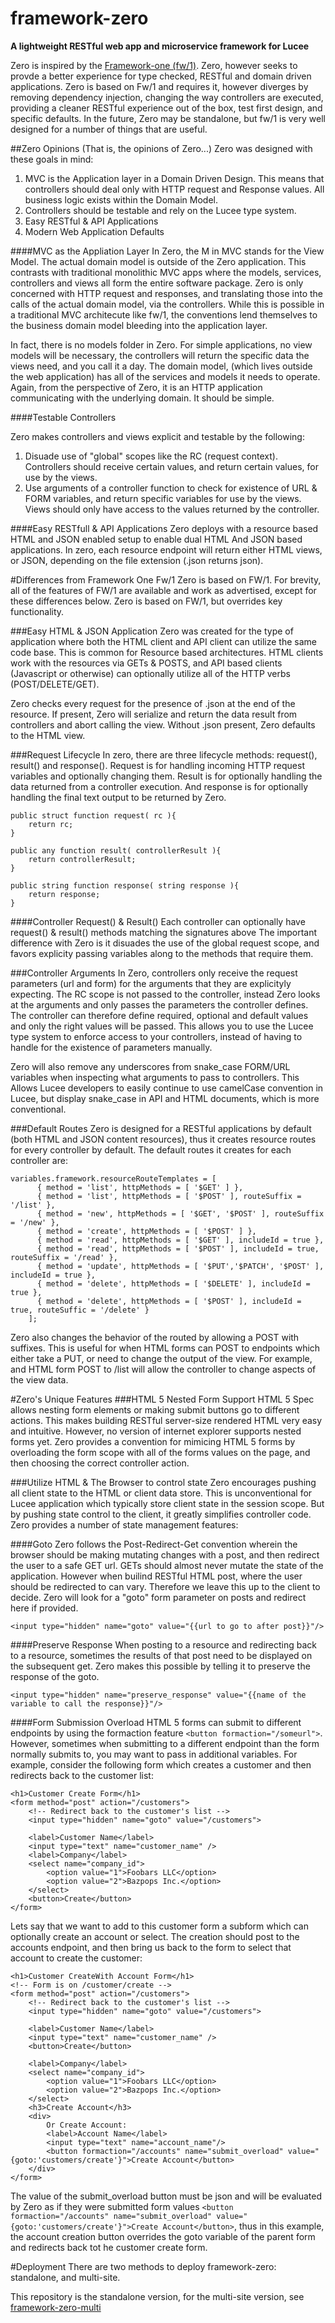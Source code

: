 # framework-zero
**A lightweight RESTful web app and microservice framework for Lucee**

Zero is inspired by the [Framework-one (fw/1)](https://github.com/framework-one/fw1). Zero, however seeks to provde a better experience for type checked, RESTful and domain driven applications. Zero is based on Fw/1 and requires it, however diverges by removing dependency injection, changing the way controllers are executed, providing a cleaner RESTful experience out of the box, test first design, and specific defaults. In the future, Zero may be standalone, but fw/1 is very well designed for a number of things that are useful. 

##Zero Opinions
(That is, the opinions of Zero...)
Zero was designed with these goals in mind:

1. MVC is the Application layer in a Domain Driven Design. This means that controllers should deal only with HTTP request and Response values. All business logic exists within the Domain Model. 
2. Controllers should be testable and rely on the Lucee type system.
3. Easy RESTful & API Applications
4. Modern Web Application Defaults

####MVC as the Appliation Layer
In Zero, the M in MVC stands for the View Model. The actual domain model is outside of the Zero application. This contrasts with traditional monolithic MVC apps where the models, services, controllers and views all form the entire software package. Zero is only concerned with HTTP request and responses, and translating those into the calls of the actual domain model, via the controllers. While this is possible in a traditional MVC architecute like fw/1, the conventions lend themselves to the business domain model bleeding into the application layer.

In fact, there is no models folder in Zero. For simple applications, no view models will be necessary, the controllers will return the specific data the views need, and you call it a day. The domain model, (which lives outside the web application) has all of the services and models it needs to operate. Again, from the perspective of Zero, it is an HTTP application communicating with the underlying domain. It should be simple.

####Testable Controllers

Zero makes controllers and views explicit and testable by the following:

1. Disuade use of "global" scopes like the RC (request context). Controllers should receive certain values, and return certain values, for use by the views.
2. Use arguments of a controller function to check for existence of URL & FORM variables, and return specific variables for use by the views. Views should only have access to the values returned by the controller.

####Easy RESTfull & API Applications
Zero deploys with a resource based HTML and JSON enabled setup to enable dual HTML And JSON based applications. In zero, each resource endpoint will return either HTML views, or JSON, depending on the file extension (.json returns json).

#Differences from Framework One Fw/1
Zero is based on FW/1. For brevity, all of the features of FW/1 are available and work as advertised, except for these differences below. Zero is based on FW/1, but overrides key functionality.

###Easy HTML & JSON Application
Zero was created for the type of application where both the HTML client and API client can utilize the same code base. This is common for Resource based architectures. HTML clients work with the resources via GETs & POSTS, and API based clients (Javascript or otherwise) can optionally utilize all of the HTTP verbs (POST/DELETE/GET).

Zero checks every request for the presence of .json at the end of the resource. If present, Zero will serialize and return the data result from controllers and abort calling the view. Without .json present, Zero defaults to the HTML view. 

###Request Lifecycle
In zero, there are three lifecycle methods: request(), result() and response(). Request is for handling incoming HTTP request variables and optionally changing them. Result is for optionally handling the data returned from a controller execution. And response is for optionally handling the final text output to be returned by Zero.

```
public struct function request( rc ){
	return rc;
}
```

```
public any function result( controllerResult ){				
	return controllerResult;
}
```

```
public string function response( string response ){		
	return response;		
}		
```

####Controller Request() & Result()
Each controller can optionally have request() & result() methods matching the signatures above
The important difference with Zero is it disuades the use of the global request scope, and favors explicity passing variables along to the methods that require them.

###Controller Arguments
In Zero, controllers only receive the request parameters (url and form) for the arguments that they are explicityly expecting. The RC scope is not passed to the controller, instead Zero looks at the arguments and only passes the parameters the controller defines. The controller can therefore define required, optional and default values and only the right values will be passed. This allows you to use the Lucee type system to enforce access to your controllers, instead of having to handle for the existence of parameters manually.

Zero will also remove any underscores from snake_case FORM/URL variables when inspecting what arguments to pass to controllers. This Allows Lucee developers to easily continue to use camelCase convention in Lucee, but display snake_case in API and HTML documents, which is more conventional.

###Default Routes
Zero is designed for a RESTful applications by default (both HTML and JSON content resources), thus it creates resource routes for every controller by default. The default routes it creates for each controller are:

```
variables.framework.resourceRouteTemplates = [
	  { method = 'list', httpMethods = [ '$GET' ] },
	  { method = 'list', httpMethods = [ '$POST' ], routeSuffix = '/list' },
	  { method = 'new', httpMethods = [ '$GET', '$POST' ], routeSuffix = '/new' },
	  { method = 'create', httpMethods = [ '$POST' ] },
	  { method = 'read', httpMethods = [ '$GET' ], includeId = true },
	  { method = 'read', httpMethods = [ '$POST' ], includeId = true, routeSuffix = '/read' },
	  { method = 'update', httpMethods = [ '$PUT','$PATCH', '$POST' ], includeId = true },
	  { method = 'delete', httpMethods = [ '$DELETE' ], includeId = true },
	  { method = 'delete', httpMethods = [ '$POST' ], includeId = true, routeSuffic = '/delete' }
	];
```

Zero also changes the behavior of the routed by allowing a POST with suffixes. This is useful for when HTML forms can POST to endpoints which either take a PUT, or need to change the output of the view. For example, and HTML form POST to /list will allow the controller to change aspects of the view data.

#Zero's Unique Features
###HTML 5 Nested Form Support
HTML 5 Spec allows nesting form elements or making submit buttons go to different actions. This makes building RESTful server-size rendered HTML very easy and intuitive. However, no version of internet explorer supports nested forms yet. Zero provides a convention for mimicing HTML 5 forms by overloading the form scope with all of the forms values on the page, and then choosing the correct controller action.

###Utilize HTML & The Browser to control state
Zero encourages pushing all client state to the HTML or client data store. This is unconventional for Lucee application which typically store client state in the session scope. But by pushing state control to the client, it greatly simplifies controller code. Zero provides a number of state management features:

####Goto
Zero follows the Post-Redirect-Get convention wherein the browser should be making mutating changes with a post, and then redirect the user to a safe GET url. GETs should almost never mutate the state of the application. However when builind RESTful HTML post, where the user should be redirected to can vary. Therefore we leave this up to the client to decide. Zero will look for a "goto" form parameter on posts and redirect here if provided. 

`<input type="hidden" name="goto" value="{{url to go to after post}}"/>`

####Preserve Response
When posting to a resource and redirecting back to a resource, sometimes the results of that post need to be displayed on the subsequent get. Zero makes this possible by telling it to preserve the response of the goto.

`<input type="hidden" name="preserve_response" value="{{name of the variable to call the response}}"/>`

####Form Submission Overload
HTML 5 forms can submit to different endpoints by using the formaction feature `<button formaction="/someurl">`. However, sometimes when submitting to a different endpoint than the form normally submits to, you may want to pass in additional variables. For example, consider the following form which creates a customer and then redirects back to the customer list:

```
<h1>Customer Create Form</h1>
<form method="post" action="/customers">
	<!-- Redirect back to the customer's list -->
	<input type="hidden" name="goto" value="/customers">

	<label>Customer Name</label>
	<input type="text" name="customer_name" />
	<label>Company</label>
	<select name="company_id">
		<option value="1">Foobars LLC</option>
		<option value="2">Bazpops Inc.</option>
	</select>
	<button>Create</button>
</form>
```

Lets say that we want to add to this customer form a subform which can optionally create an account or select. The creation should post to the accounts endpoint, and then bring us back to the form to select that account to create the customer:

```
<h1>Customer CreateWith Account Form</h1>
<!-- Form is on /customer/create -->
<form method="post" action="/customers">
	<!-- Redirect back to the customer's list -->
	<input type="hidden" name="goto" value="/customers">
	
	<label>Customer Name</label>
	<input type="text" name="customer_name" />
	<button>Create</button>
	
	<label>Company</label>
	<select name="company_id">
		<option value="1">Foobars LLC</option>
		<option value="2">Bazpops Inc.</option>
	</select>
	<h3>Create Account</h3>
	<div>
		Or Create Account:
		<label>Account Name</label>
		<input type="text" name="account_name"/>
		<button formaction="/accounts" name="submit_overload" value="{goto:'customers/create'}">Create Account</button>		
	</div>
</form>
```

The value of the submit_overload button must be json and will be evaluated by Zero as if they were submitted form values `<button formaction="/accounts" name="submit_overload" value="{goto:'customers/create'}">Create Account</button>`, thus in this example, the account creation button overrides the goto variable of the parent form and redirects back tot he customer create form.


#Deployment
There are two methods to deploy framework-zero: standalone, and multi-site.

This repository is the standalone version, for the multi-site version, see [framework-zero-multi](https://github.com/roryl/framework-zero-multi)
